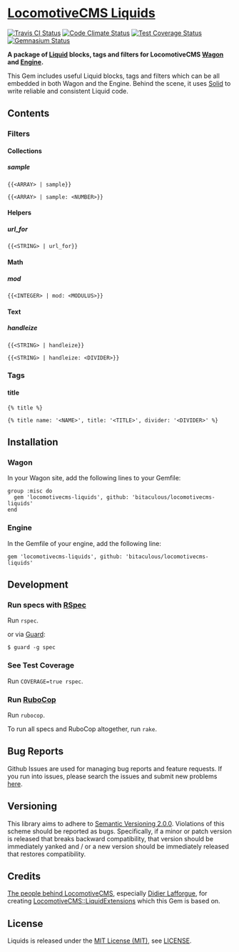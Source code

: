 [LocomotiveCMS Liquids]
=======================

[![Travis CI Status][Travis CI Status]][Travis CI]
[![Code Climate Status][Code Climate Status]][Code Climate]
[![Test Coverage Status][Test Coverage Status]][Test Coverage]
[![Gemnasium Status][Gemnasium Status]][Gemnasium]

**A package of [Liquid] blocks, tags and filters for LocomotiveCMS [Wagon] and [Engine].**

This Gem includes useful Liquid blocks, tags and filters which can be all embedded in both Wagon and the Engine. Behind
the scene, it uses [Solid] to write reliable and consistent Liquid code.

Contents
--------

### Filters

#### Collections

##### sample

```
{{<ARRAY> | sample}}

{{<ARRAY> | sample: <NUMBER>}}
```

#### Helpers

##### url_for

```
{{<STRING> | url_for}}
```

#### Math

##### mod

```
{{<INTEGER> | mod: <MODULUS>}}
```

#### Text

##### handleize

```
{{<STRING> | handleize}}

{{<STRING> | handleize: <DIVIDER>}}
```

### Tags

#### title

```
{% title %}

{% title name: '<NAME>', title: '<TITLE>', divider: '<DIVIDER>' %}
```

Installation
------------

### Wagon

In your Wagon site, add the following lines to your Gemfile:

    group :misc do
      gem 'locomotivecms-liquids', github: 'bitaculous/locomotivecms-liquids'
    end

### Engine

In the Gemfile of your engine, add the following line:

    gem 'locomotivecms-liquids', github: 'bitaculous/locomotivecms-liquids'

Development
-----------

### Run specs with [RSpec]

Run `rspec`.

or via [Guard]:

```
$ guard -g spec
```

### See Test Coverage

Run `COVERAGE=true rspec`.

### Run [RuboCop]

Run `rubocop`.

To run all specs and RuboCop altogether, run `rake`.

Bug Reports
-----------

Github Issues are used for managing bug reports and feature requests. If you run into issues, please search the issues
and submit new problems [here].

Versioning
----------

This library aims to adhere to [Semantic Versioning 2.0.0]. Violations of this scheme should be reported as bugs.
Specifically, if a minor or patch version is released that breaks backward compatibility, that version should be
immediately yanked and / or a new version should be immediately released that restores compatibility.

Credits
-------

[The people behind LocomotiveCMS], especially [Didier Lafforgue], for creating [LocomotiveCMS::LiquidExtensions] which
this Gem is based on.

License
-------

Liquids is released under the [MIT License (MIT)], see [LICENSE].

[Code Climate]: https://codeclimate.com/github/bitaculous/locomotivecms-liquids "LocomotiveCMS Liquids at Code Climate"
[Code Climate Status]: https://img.shields.io/codeclimate/github/bitaculous/locomotivecms-liquids.svg?style=flat "Code Climate Status"
[Didier Lafforgue]: https://github.com/did "Didier Lafforgue at GitHub"
[Engine]: https://github.com/locomotivecms/engine "The engine of LocomotiveCMS."
[Gemnasium]: https://gemnasium.com/bitaculous/locomotivecms-liquids "LocomotiveCMS Liquids at Gemnasium"
[Gemnasium Status]: https://img.shields.io/gemnasium/bitaculous/locomotivecms-liquids.svg?style=flat "Gemnasium Status"
[Guard]: http://guardgem.org "A command line tool to easily handle events on file system modifications."
[here]: https://github.com/bitaculous/locomotivecms-liquids/issues "Github Issues"
[LICENSE]: https://raw.githubusercontent.com/bitaculous/locomotivecms-liquids/master/LICENSE "License"
[Liquid]: http://liquidmarkup.org "Liquid Templating language"
[LocomotiveCMS Liquids]: https://bitaculous.github.io/locomotivecms-liquids/ "A package of Liquid blocks, tags and filters for LocomotiveCMS Wagon and Engine."
[LocomotiveCMS::LiquidExtensions]: https://github.com/locomotivecms/liquid_extensions "A list of misc Liquid tags and filters."
[MIT License (MIT)]: http://opensource.org/licenses/MIT "The MIT License (MIT)"
[The people behind LocomotiveCMS]: https://github.com/orgs/locomotivecms/people "The people behind LocomotiveCMS"
[RSpec]: http://rspec.info "Behaviour Driven Development for Ruby"
[RuboCop]: https://github.com/bbatsov/rubocop "A Ruby static code analyzer, based on the community Ruby style guide."
[Semantic Versioning 2.0.0]: http://semver.org "Semantic Versioning 2.0.0"
[Solid]: https://github.com/tigerlily/solid "Helpers for easily creating custom Liquid tags and block."
[Test Coverage]: https://codeclimate.com/github/bitaculous/locomotivecms-liquids "Test Coverage (Code Climate)"
[Test Coverage Status]: https://img.shields.io/codeclimate/coverage/github/bitaculous/locomotivecms-liquids.svg?style=flat "Test Coverage Status"
[Travis CI]: https://travis-ci.org/bitaculous/locomotivecms-liquids "LocomotiveCMS Liquids at Travis CI"
[Travis CI Status]: https://img.shields.io/travis/bitaculous/locomotivecms-liquids.svg?style=flat "Travis CI Status"
[Wagon]: https://github.com/locomotivecms/wagon "The command line tool that let's you develop for Locomotive right on your local machine."